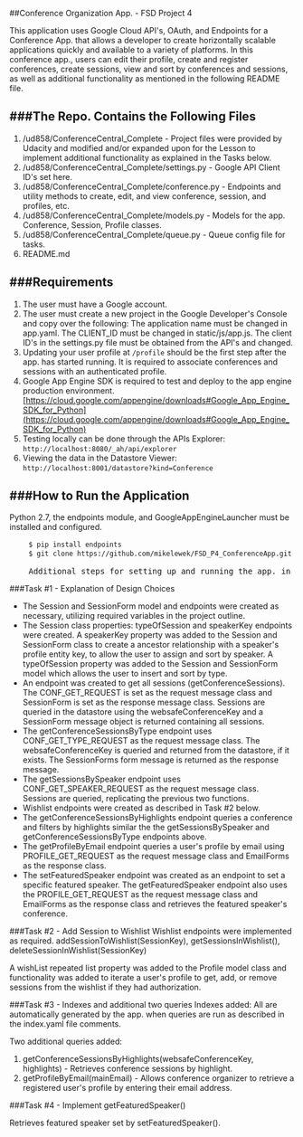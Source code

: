 ##Conference Organization App. - FSD Project 4

This application uses Google Cloud API's, OAuth, and Endpoints for a Conference App. that allows a developer to create horizontally scalable applications quickly and available to a variety of platforms. In this conference app., users can edit their profile, create and register conferences, create sessions, view and sort by conferences and sessions, as well as additional functionality as mentioned in the following README file.

###The Repo. Contains the Following Files
-------------------------------------
 1. /ud858/ConferenceCentral_Complete - Project files were provided by Udacity and modified and/or expanded upon for the Lesson to implement additional functionality as explained in the Tasks below.
 2. /ud858/ConferenceCentral_Complete/settings.py - Google API Client ID's set here.
 3. /ud858/ConferenceCentral_Complete/conference.py - Endpoints and utility methods to create, edit, and view conference, session, and profiles, etc.
 4. /ud858/ConferenceCentral_Complete/models.py - Models for the app. Conference, Session, Profile classes.
 5. /ud858/ConferenceCentral_Complete/queue.py - Queue config file for tasks.
 6. README.md
 
###Requirements
--------------------
 1. The user must have a Google account.
 2. The user must create a new project in the Google Developer's Console and copy over the following: The application name must be changed in app.yaml. The CLIENT_ID must be changed in static/js/app.js. The client ID's in the settings.py file must be obtained from the API's and changed.
 3. Updating your user profile at <code>/profile</code> should be the first step after the app. has started running. It is required to associate conferences and sessions with an authenticated profile.
 4. Google App Engine SDK is required to test and deploy to the app engine production environment. [https://cloud.google.com/appengine/downloads#Google_App_Engine_SDK_for_Python](https://cloud.google.com/appengine/downloads#Google_App_Engine_SDK_for_Python)
 5. Testing locally can be done through the APIs Explorer: <code>http://localhost:8080/_ah/api/explorer</code>
 6. Viewing the data in the Datastore Viewer: <code>http://localhost:8001/datastore?kind=Conference</code>
 
###How to Run the Application
-------------------------
<p>Python 2.7, the endpoints module, and GoogleAppEngineLauncher must be installed and configured.</p>

<pre>
    <code>$ pip install endpoints</code>
	<code>$ git clone https://github.com/mikelewek/FSD_P4_ConferenceApp.git</code>
	
	Additional steps for setting up and running the app. in either the Google App. Engine or deploying, is provided in Udacity's readme file located: <code>/ud858/ConferenceCentral_Complete/README.md</code>
</pre>

###Task #1 - Explanation of Design Choices

* The Session and SessionForm model and endpoints were created as necessary, utilizing required variables in the project outline.
* The Session class properties: typeOfSession and speakerKey endpoints were created. A speakerKey property was added to the Session and SessionForm class to create a ancestor relationship with a speaker's profile entity key, to allow the user to assign and sort by speaker. A typeOfSession property was added to the Session and SessionForm model which allows the user to insert and sort by type. 
* An endpoint was created to get all sessions (getConferenceSessions). The CONF_GET_REQUEST is set as the request message class and SessionForm is set as the response message class. Sessions are queried in the datastore using the websafeConferenceKey and a SessionForm message object is returned containing all sessions.
* The getConferenceSessionsByType endpoint uses CONF_GET_TYPE_REQUEST as the request message class. The websafeConferenceKey is queried and returned from the datastore, if it exists. The SessionForms form message is returned as the response message.
* The getSessionsBySpeaker endpoint uses CONF_GET_SPEAKER_REQUEST as the request message class. Sessions are queried, replicating the previous two functions.
* Wishlist endpoints were created as described in Task #2 below.
* The getConferenceSessionsByHighlights endpoint queries a conference and filters by highlights similar the the getSessionsBySpeaker and getConferenceSessionsByType endpoints above.
* The getProfileByEmail endpoint queries a user's profile by email using PROFILE_GET_REQUEST as the request message class and EmailForms as the response class.
* The setFeaturedSpeaker endpoint was created as an endpoint to set a specific featured speaker. The getFeaturedSpeaker endpoint also uses the PROFILE_GET_REQUEST as the request message class and EmailForms as the response class and retrieves the featured speaker's conference.

###Task #2 - Add Session to Wishlist
Wishlist endpoints were implemented as required. addSessionToWishlist(SessionKey), getSessionsInWishlist(), deleteSessionInWishlist(SessionKey)

A wishList repeated list property was added to the Profile model class and functionality was added to iterate a user's profile to get, add, or remove sessions from the wishlist if they had authorization.

###Task #3 - Indexes and additional two queries
Indexes added: All are automatically generated by the app. when queries are run as described in the index.yaml file comments.

Two additional queries added:

1. getConferenceSessionsByHighlights(websafeConferenceKey, highlights) - Retrieves conference sessions by highlight.
2. getProfileByEmail(mainEmail) - Allows conference organizer to retrieve a registered user's profile by entering their email address.

###Task #4 - Implement getFeaturedSpeaker()

Retrieves featured speaker set by setFeaturedSpeaker().

